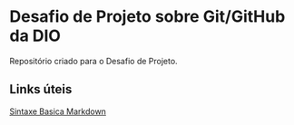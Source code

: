 # Desafio de Projeto sobre Git/GitHub da DIO 
Repositório criado para o Desafio de Projeto.

## Links úteis
[Sintaxe Basica Markdown](https://www.markdownguide.org/basic-syntax/)

